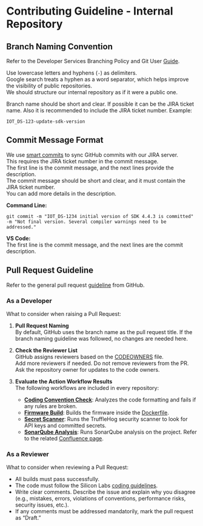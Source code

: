 # Contributing Guideline - Internal Repository

## Branch Naming Convention

Refer to the Developer Services Branching Policy and Git User [Guide](https://confluence.silabs.com/pages/viewpage.action?pageId=315870645).

Use lowercase letters and hyphens (`-`) as delimiters.  
Google search treats a hyphen as a word separator, which helps improve the visibility of public repositories.  
We should structure our internal repository as if it were a public one.

Branch name should be short and clear. If possible it can be the JIRA ticket name.
Also it is recommended to include the JIRA ticket number. 
Example:
```
IOT_DS-123-update-sdk-version
```

## Commit Message Format

We use [smart commits](https://support.atlassian.com/bitbucket-cloud/docs/use-smart-commits/) to sync GitHub commits with our JIRA server.  
This requires the JIRA ticket number in the commit message.  
The first line is the commit message, and the next lines provide the description.  
The commit message should be short and clear, and it must contain the JIRA ticket number.  
You can add more details in the description.

**Command Line:**
```
git commit -m "IOT_DS-1234 initial version of SDK 4.4.3 is committed" -m "Not final version. Several compiler warnings need to be addressed."
```

**VS Code:**  
The first line is the commit message, and the next lines are the commit description.

## Pull Request Guideline

Refer to the general pull request [guideline](https://opensource.guide/how-to-contribute/#opening-a-pull-request) from GitHub.

### As a Developer

What to consider when raising a Pull Request:

1. **Pull Request Naming**  
   By default, GitHub uses the branch name as the pull request title. If the branch naming guideline was followed, no changes are needed here.

2. **Check the Reviewer List**  
   GitHub assigns reviewers based on the [CODEOWNERS](CODEOWNERS) file.  
   Add more reviewers if needed. Do not remove reviewers from the PR. Ask the repository owner for updates to the code owners.

3. **Evaluate the Action Workflow Results**  
   The following workflows are included in every repository:
   - **[Coding Convention Check](workflows/00-Check-Code-Convention.yml)**: Analyzes the code formatting and fails if any rules are broken.
   - **[Firmware Build](workflows/02-Build-Firmware.yml)**: Builds the firmware inside the [Dockerfile](../Dockerfile).  
   - **[Secret Scanner](workflows/04-TruffleHog-Security-Scan.yml)**: Runs the TruffleHog security scanner to look for API keys and committed secrets.
   - **[SonarQube Analysis](workflows/zz-sonarqube-analysis.yml)**: Runs SonarQube analysis on the project. Refer to the related [Confluence page](https://confluence.silabs.com/display/IoTApps/SQA+-+SonarQube+howTo).

### As a Reviewer

What to consider when reviewing a Pull Request:

- All builds must pass successfully.
- The code must follow the Silicon Labs [coding guidelines](https://github.com/SiliconLabsSoftware/agreements-and-guidelines/blob/main/coding_standard.md).
- Write clear comments. Describe the issue and explain why you disagree (e.g., mistakes, errors, violations of conventions, performance risks, security issues, etc.).
- If any comments must be addressed mandatorily, mark the pull request as “Draft.”
